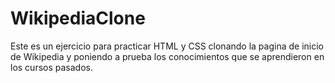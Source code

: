 # WikipediaClone
Este es un ejercicio para practicar HTML y CSS clonando la pagina de inicio de Wikipedia y poniendo a prueba los conocimientos que se aprendieron en los cursos pasados. 
